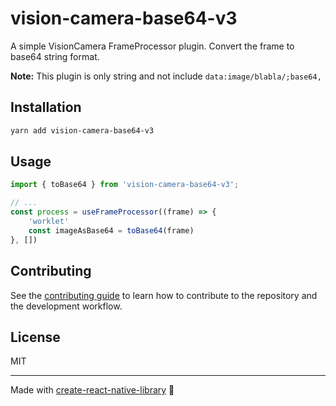 # vision-camera-base64-v3

A simple VisionCamera FrameProcessor plugin. 
Convert the frame to base64 string format.

__Note:__ This plugin is only string and not include `data:image/blabla/;base64,`

## Installation

```sh
yarn add vision-camera-base64-v3
```

## Usage

```js
import { toBase64 } from 'vision-camera-base64-v3';

// ...
const process = useFrameProcessor((frame) => {
    'worklet'
    const imageAsBase64 = toBase64(frame)
}, [])
```

## Contributing

See the [contributing guide](CONTRIBUTING.md) to learn how to contribute to the repository and the development workflow.

## License

MIT

---

Made with [create-react-native-library](https://github.com/callstack/react-native-builder-bob) 💜
